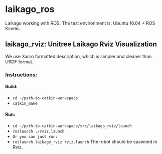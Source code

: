 # laikago_ros
Laikago working with ROS. The test environment is: Ubuntu 16.04 + ROS Kinetic.

## laikago_rviz: Unitree Laikago Rviz Visualization

We use Xacro formatted description, which is simpler and cleaner than URDF format.
### Instructions:
#### Build:
* `cd ~/path-to-catkin-workspace`
* `catkin_make`
#### Run:
* `cd ~/path-to-catkin-workspace/src/laikago_rviz/launch`
* `roslaunch ./rviz.launch`
* `Or you can just run:`
* `roslaunch laikago_rviz rviz.launch`
The robot should be spawned in Rviz.
